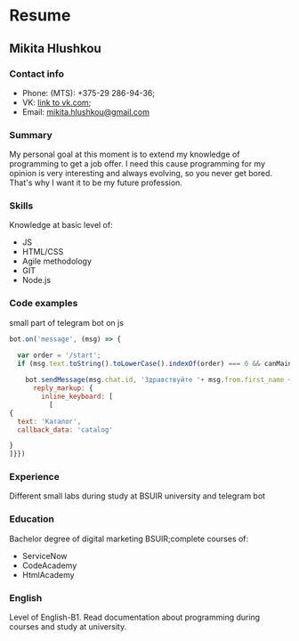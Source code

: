 # Resume
## Mikita Hlushkou
### Contact info
* Phone: (MTS): +375-29 286-94-36; 
* VK: [link to vk.com](https://vk.com/shepardsr2); 
* Email: mikita.hlushkou@gmail.com

### Summary 
My personal goal at this moment is to extend my knowledge of programming to get a job offer. I need this cause programming for my opinion is very interesting and always evolving, so you never get bored. That's why I want it to be my future profession.

### Skills 
Knowledge at basic level of:
  * JS
  * HTML/CSS
  * Agile methodology
  * GIT
  * Node.js

###  Code examples
small part of telegram bot on js
```javascript
bot.on('message', (msg) => {

  var order = '/start';
  if (msg.text.toString().toLowerCase().indexOf(order) === 0 && canMainMenu ) {
 
    bot.sendMessage(msg.chat.id, 'Здравствуйте '+ msg.from.first_name +' выберите интересующий вас пункт меню',  {
      reply_markup: {
        inline_keyboard: [
          [
{
  text: 'Каталог',
  callback_data: 'catalog'

}
]}})
```
### Experience 
Different small labs during study at BSUIR university and telegram bot 

### Education 
Bachelor degree of digital marketing BSUIR;complete courses of:
  * ServiceNow
  * CodeAcademy
  * HtmlAcademy
  
### English
Level of English-B1. Read documentation about programming during courses and study at university.  


